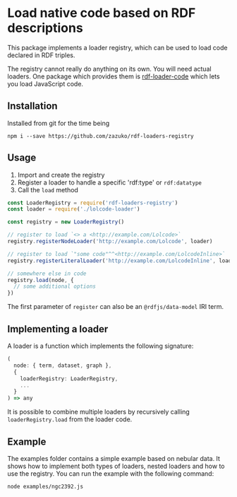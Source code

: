 # Load native code based on RDF descriptions

This package implements a loader registry, which can be used to load code declared in RDF triples.

The registry cannot really do anything on its own. You will need actual loaders. One package which provides them is 
[rdf-loader-code](https://github.com/zazuko/rdf-loader-code) which lets you load JavaScript code.

## Installation

Installed from git for the time being

```
npm i --save https://github.com/zazuko/rdf-loaders-registry
```

## Usage

1. Import and create the registry
1. Register a loader to handle a specific 'rdf:type' or `rdf:datatype`
1. Call the `load` method

```js
const LoaderRegistry = require('rdf-loaders-registry')
const loader = require('./lolcode-loader')

const registry = new LoaderRegistry()

// register to load `<> a <http://example.com/Lolcode>`
registry.registerNodeLoader('http://example.com/Lolcode', loader)

// register to load `"some code"^^<http://example.com/LolcodeInline>`
registry.registerLiteralLoader('http://example.com/LolcodeInline', loader)

// somewhere else in code
registry.load(node, {
  // some additional options
})
```

The first parameter of `register` can also be an `@rdfjs/data-model` IRI term.

## Implementing a loader

A loader is a function which implements the following signature:

```typescript
(
  node: { term, dataset, graph }, 
  {
    loaderRegistry: LoaderRegistry,
    ...
  }
) => any
```

It is possible to combine multiple loaders by recursively calling `loaderRegistry.load` from the loader code.

## Example

The examples folder contains a simple example based on nebular data.
It shows how to implement both types of loaders, nested loaders and how to use the registry.
You can run the example with the following command:

```
node examples/ngc2392.js
```
